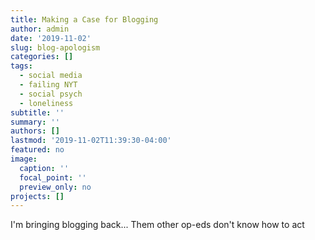 ```yaml
---
title: Making a Case for Blogging
author: admin
date: '2019-11-02'
slug: blog-apologism
categories: []
tags:
  - social media
  - failing NYT
  - social psych
  - loneliness
subtitle: ''
summary: ''
authors: []
lastmod: '2019-11-02T11:39:30-04:00'
featured: no
image:
  caption: ''
  focal_point: ''
  preview_only: no
projects: []
---
```

I'm bringing blogging back... Them other op-eds don't know how to act
